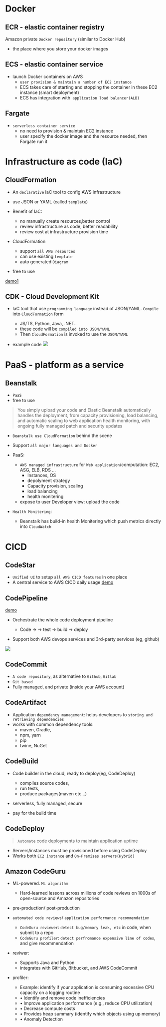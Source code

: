 # Docker

## ECR - elastic container registry
Amazon private `Docker repository` (similar to Docker Hub) 
- the place where you store your docker images

## ECS - elastic container service
- launch Docker containers on AWS
    - `user provision & maintain a number of EC2 instance`
    - ECS takes care of starting and stopping the container in these EC2 instance (smart deployment)
    - ECS has integration with` application load balancer(ALB)`

## Fargate
- `serverless container service`
    - no need to provision & maintain EC2 instance
    - user specify the docker image and the resource needed, then Fargate run it

# Infrastructure as code (IaC)
## CloudFormation
- An `declarative` IaC tool to config AWS infrastructure
- use JSON or YAML (called `template`)

- Benefit of IaC:
    - no manually create resources,better control
    - review infrastructure as code, better readability
    - review cost at infrastructure provision time

- CloudFormation
    - support `all AWS resources`
    - can use existing `template`
    - auto generated `Diagram`

- free to use

[demo1](https://www.udemy.com/course/aws-certified-cloud-practitioner-new/learn/lecture/20216528#overview)


## CDK - Cloud Development Kit
- IaC tool that use `programming language` instead of JSON/YAML. `Compile` into `CloudFormation` form
    - JS/TS, Python, Java, .NET..
    - these code will be `compiled into JSON/YAML`
    - Then `CloudFormation` is invoked to use the `JSON/YAML`

- example code
![](https://imgur.com/y1yqoiP.jpg)

# PaaS - platform as a service
## Beanstalk

- `PaaS`
- free to use
> You simply upload your code and Elastic Beanstalk automatically handles the deployment, from capacity provisioning, load balancing, and automatic scaling to web application health monitoring, with ongoing fully managed patch and security updates

- `Beanstalk use CloudFormation` behind the scene
- Support `all major languages and Docker`
- PaaS:
    - `AWS managed infrastructure` for `Web application`/computation: EC2, ASG, ELB, RDS ...
        - Instances, OS
        - depolyment strategy
        - Capacity provision, scaling
        - load balancing
        - health monitering
    - expose to user Developer view: upload the code

- `Health Monitering`: 
    - Beanstalk has build-in health Monitering which push metrics directly into `CloudWatch`


# CICD

## CodeStar
- `Unified UI` to setup `all AWS CICD features` in one place
- A central service to AWS CICD daily usage
[demo](https://www.udemy.com/course/aws-certified-cloud-practitioner-new/learn/lecture/24682584#overview)

## CodePipeline
[demo](https://www.youtube.com/watch?v=uWQ48da0UOc)
- Orchestrate the whole code deployment pipeline 
    - Code -> -> test -> build -> deploy

- Support both AWS devops services and 3rd-party services (eg, github)


![](https://imgur.com/ixwURl1.jpg)


## CodeCommit
- `A code repository`, as alternative to `Github`, `Gitlab`
- `Git based`
- Fully managed, and private (inside your AWS account)


## CodeArtifact
- Application `dependency management`: helps developers to `storing and retrieving dependencies`
- works with common dependency tools:
    - maven, Gradle,
    - npm, yarn
    - pip
    - twine, NuGet


## CodeBuild
- Code builder in the cloud, ready to deploy(eg, CodeDeploy)
    - compiles source codes, 
    - run tests, 
    - produce packages(maven etc...)

- serverless, fully managed, secure
- pay for the build time

## CodeDeploy

> `Automate` code deployments to maintain application uptime

- Servers/instances must be provisioned before using CodeDeploy
- Works both `EC2 instance` and `On-Premises servers(Hybrid)`



## Amazon CodeGuru
- ML-powered. `ML algorithm`
    - Hard-learned lessons across millions of code reviews on 1000s of open-source and Amazon repositories


- pre-production/ post-production

- `automated code reviews`/ `application performance recommendation` 
    - `CodeGuru reviewer`:  `detect bug/memory leak, etc` in code, when submit to a repo  
    - `CodeGuru profiler`:  `detect perfromance expensive line of codes`, and give recommendation

- reviwer:
    - Supports Java and Python
    - integrates with GitHub, Bitbucket, and AWS CodeCommit

- profiler:
    - Example: identify if your application is consuming excessive CPU capacity on a logging routine
    - • Identify and remove code inefficiencies
    - • Improve application performance (e.g., reduce CPU utilization)
    - • Decrease compute costs
    - • Provides heap summary (identify which objects using up memory)
    - • Anomaly Detection 